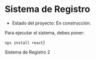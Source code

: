 <h1>Sistema de Registro</h1>

- Estado del proyecto: En construcción.

Para ejecutar el sistema, debes poner:

````nps install react````}

Sistema de Registro 2
